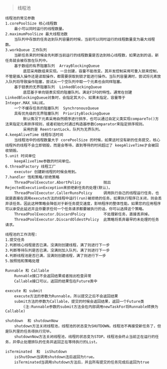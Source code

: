 > 线程池

    线程池的常见参数
    1.corePoolSize 核心线程数
        最小可以同时运行的线程数量。
    2.maximumPoolSize 最大线程池数
        当队列中存放的任务达到队列容量的时候，当前可以同时运行的线程数量变为最大线程数。
    3.workQueue 工作队列
        当新任务来的时候会先判断当前运行的线程数量是否达到核心线程数，如果达到的话，新任务就会被存放在队列中。
        基于数组的有界阻塞队列  ArrayBlockingQueue
            底层采用数组来实现。一旦创建，容量不能改变。其并发控制采用可重入锁来控制，不管是插入操作还是读取操作，都需要获取到锁才能进行操作。当队列容量满时，尝试将元素放入队列将导致操作阻塞，尝试从一个空队列中取一个元素也会同样阻塞。
        基于链表的无界阻塞队列  LinkedBlockingQueue
            底层基于单向链表实现的阻塞队列。满足FIFO的特性。通常在创建LinkedBlockingQueue对象时，会指定其大小，如果未指定，容量等于Integer.MAX_VALUE。
        一个不缓存任务的阻塞队列  SynchronousQueue
        具有优先级的无界阻塞队列  PriorityBlockingQueue
            默认情况下元素采用自然顺序进行排序，也可以通过自定义类实现compareTo()方法来指定元素排序规则，或者初始化时通过构造器参数Comparator来指定排序规则。
            采用的是 ReentrantLock，队列为无界队列。
    4.keepAliveTime 线程存活时间
        当线程池中的线程数量大于 corePoolSize 的时候，如果这时没有新的任务提交，核心线程外的线程不会立即销毁，而是会等待，直到等待的时间超过了 keepAliveTime才会被回收销毁。
    5.unit 时间单位
        keepAliveTime参数的时间单位。
    6.threadFactory 线程工厂
        executor 创建新线程的时候会用到。
    7.handler 饱和策略/拒绝策略
        ThreadPoolExecutor.AbortPolicy          抛出RejectedExecutionException来拒绝新任务的处理(默认)。
        ThreadPoolExecutor.CallerRunsPolicy     调用执行自己的线程运行任务，也就是直接在调用execute方法的线程中运行(run)被拒绝的任务，如果执行程序已关闭，则会丢弃该任务。因此这种策略会降低对于新任务提交速度，影响程序的整体性能。如果您的应用程序可以承受此延迟并且你要求任何一个任务请求都要被执行的话，你可以选择这个策略。
        ThreadPoolExecutor.DiscardPolicy        不处理新任务，直接丢弃掉。
        ThreadPoolExecutor.DiscardOldestPolicy  此策略将丢弃最早的未处理的任务请求。
        
    线程池的工作流程:
    1.提交任务
    2.判断核心线程是否已满，没满则创建线程，满了则进行下一步
    3.判断等待队列是否已满，没满则加入队列，满了则进行下一步
    4.判断线程池是否已满，没满则创建线程，满了则进行下一步
    5.按照饱和策略处理
    
    Runnable 和 Callable
        Runnable接口不会返回结果或者抛出检查异常
        Callable接口可以，返回的结果包在Future类中
        
    execute 和 submit
        execute方法的参数为Runnable，所以提交之后不会返回结果
        submit方法的参数为Callable，提交的时候会返回结果，返回一个Future类
            (注:Runnable参数的submit方法会在内部调用newTaskFor将Runnable转换为Callable)
        
    shutdown  和 shutdownNow
        shutdown方法关闭线程池，线程池的状态变为SHUTDOWN。线程池不再接受新任务了，但是队列里的任务得执行完毕。
        shutdownNow方法关闭线程池，线程的状态变为STOP。线程池会终止当前正在运行的任务，并停止处理排队的任务并返回正在等待执行的List。
        
    isTerminated  和  isShutdown
        isShutDown当调用shutdown法后返回为true。
        isTerminated当调用shutdown方法后，并且所有提交的任务完成后返回为true
        